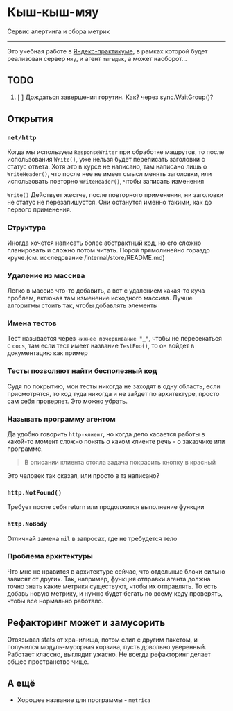 # Кыш-кыш-мяу

Сервис алертинга и сбора метрик

----

Это учебная работе в [Яндекс-практикуме](https://practicum.yandex.ru), в рамках которой будет реализован сервер `мяу`, и агент `тыгыдык`, а может наоборот...

## TODO

1. [ ] Дождаться завершения горутин. Как? через sync.WaitGroup()?


## Открытия

### `net/http`

Когда мы используем `ResponseWriter` при обработке машрутов, то после использования `Write()`, уже нельзя будет переписать заголовки с статус ответа. Хотя это в курсе не написано, там написано лишь о `WriteHeader()`, что после нее не имеет смысл менять заголовки, или использовать повторно `WriteHeader()`, чтобы записать изменения

`Write()` Действует жестче, после повторного применения, ни заголовки не статус не перезапишустся. Они останутся именно такими, как до первого применения. 

### Структура

Иногда хочется написать более абстрактный код, но его сложно планировать и сложно потом читать. Порой прямолинейно гораздо круче.(см. исследование /internal/store/README.md)

### Удаление из массива

Легко в массив что-то добавить, а вот с удалением какая-то куча проблем, включая там изменение исходного массива. Лучше алгоритмы стоить так, чтобы добавлять элементы

### Имена тестов

Тест называется через `нижнее почеркивание "_"`, чтобы не пересекаться с `docs`, там если тест имеет название `TestFoo()`, то он войдет в документацию как пример

### Тесты позволяют найти бесполезный код

Судя по покрытию, мои тесты никогда не заходят в одну область, если присмотрятся, то код туда никогда и не зайдет по архитектуре, просто сам себя проверяет. Это можно убрать. 

### Называть программу агентом

Да удобно говорить `http-клиент`, но когда дело касается работы в какой-то момент сложно понять о каком клиенте речь - о заказчике или программе.

> В описании клиента стояла задача покрасить кнопку в красный

Это человек так сказал, или просто в тз написано?

### `http.NotFound()`

Требует после себя return или продолжится выполнение функции

### `http.NoBody`

Отличнай замена `nil` в запросах, где не требудется тело

### Проблема архитектуры

Что мне не нравится в архитектуре сейчас, что отдельные блоки сильно зависят от других. Так, например, функция отправки агента должна точно знать какие метрики существуют, чтобы их отправлять. То есть добавь новую метрику, и нужно будет бегать по всему коду проверять, чтобы все нормально работало. 

## Рефакторинг может и замусорить

Отвязывал stats от хранилища, потом слил с другим пакетом, и получился модуль-мусорная корзина, пусть довольно уверенный. Работает классно, выглядит ужасно. Не всегда рефакторинг делает общее пространство чище. 

## А ещё

+ Хорошее название для программы - `metrica`
